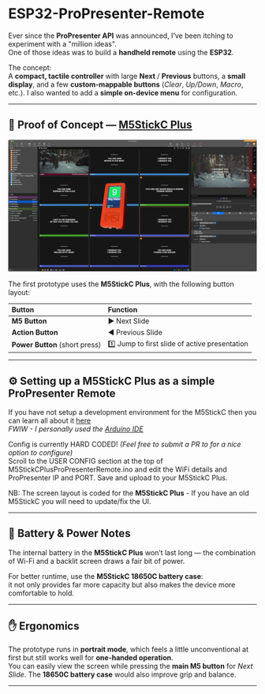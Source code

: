 # ESP32-ProPresenter-Remote

Ever since the **ProPresenter API** was announced, I’ve been itching to experiment with a "million ideas".  
One of those ideas was to build a **handheld remote** using the **ESP32**.  

The concept:  
A **compact, tactile controller** with large **Next** / **Previous** buttons, a **small display**, and a few **custom-mappable buttons** (*Clear*, *Up/Down*, *Macro*, etc.). I also wanted to add a **simple on-device menu** for configuration.

---

## 🧪 Proof of Concept — [M5StickC Plus](https://shop.m5stack.com/products/m5stickc-plus-esp32-pico-mini-iot-development-kit?srsltid=AfmBOooHba48_SrFj6H0c3zdABPBUifUaSECYs5Zb0maFQ8p4b6qMayU)

![M5StickC-ProPresenterRemote.png](M5StickC-ProPresenterRemote.png)

The first prototype uses the **M5StickC Plus**, with the following button layout:

| Button | Function |
|:--------|:----------|
| **M5 Button** | ▶️ Next Slide |
| **Action Button** | ◀️ Previous Slide |
| **Power Button** (short press) | 1️⃣ Jump to first slide of active presentation |

---

## ⚙️ Setting up a **M5StickC Plus** as a simple ProPresenter Remote
   
If you have not setup a development environment for the M5StickC then you can learn all about it [here](https://github.com/Edinburgh-College-of-Art/m5stickc-plus-introduction?tab=readme-ov-file)   
_FWIW - I personally used the [Arduino IDE](https://github.com/Edinburgh-College-of-Art/m5stickc-plus-introduction/blob/main/examples/Getting-Started/ArduinoIDE_Setup/README.md)_  

Config is currently HARD CODED! _(Feel free to submit a PR to for a nice option to configure)_  
Scroll to the USER CONFIG section at the top of M5StickCPlusProPresenterRemote.ino and edit the WiFi details and ProPresenter IP and PORT. Save and upload to your M5StickC Plus.


NB: The screen layout is coded for the **M5StickC Plus** - If you have an old M5StickC you will need to update/fix the UI. 

---

## 🔋 Battery & Power Notes

The internal battery in the **M5StickC Plus** won’t last long — the combination of Wi-Fi and a backlit screen draws a fair bit of power.  

For better runtime, use the **M5StickC 18650C battery case**:  
it not only provides far more capacity but also makes the device more comfortable to hold.

---

## ✋ Ergonomics

The prototype runs in **portrait mode**, which feels a little unconventional at first but still works well for **one-handed operation**.  
You can easily view the screen while pressing the **main M5 button** for *Next Slide*. The **18650C battery case** would also improve grip and balance.

---






